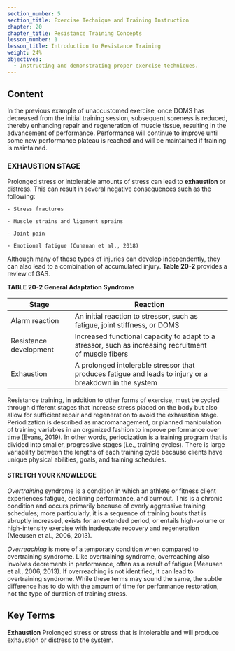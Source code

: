 ```yaml
---
section_number: 5
section_title: Exercise Technique and Training Instruction
chapter: 20
chapter_title: Resistance Training Concepts
lesson_number: 1
lesson_title: Introduction to Resistance Training
weight: 24%
objectives:
  - Instructing and demonstrating proper exercise techniques.
---
```


## Content
In the previous example of unaccustomed exercise, once DOMS has decreased from the initial training session, subsequent soreness is reduced, thereby enhancing repair and regeneration of muscle tissue, resulting in the advancement of performance. Performance will continue to improve until some new performance plateau is reached and will be maintained if training is maintained.

### EXHAUSTION STAGE

Prolonged stress or intolerable amounts of stress can lead to **exhaustion** or distress. This can result in several negative consequences such as the following:

	- Stress fractures

	- Muscle strains and ligament sprains

	- Joint pain

	- Emotional fatigue (Cunanan et al., 2018)

Although many of these types of injuries can develop independently, they can also lead to a combination of accumulated injury. **Table 20-2** provides a review of GAS.

**TABLE 20-2 General Adaptation Syndrome**

| Stage | Reaction |
|---|---|
| Alarm reaction | An initial reaction to stressor, such as fatigue, joint stiffness, or DOMS |
| Resistance development | Increased functional capacity to adapt to a stressor, such as increasing recruitment of muscle fibers |
| Exhaustion | A prolonged intolerable stressor that produces fatigue and leads to injury or a breakdown in the system |

Resistance training, in addition to other forms of exercise, must be cycled through different stages that increase stress placed on the body but also allow for sufficient repair and regeneration to avoid the exhaustion stage. Periodization is described as macromanagement, or planned manipulation of training variables in an organized fashion to improve performance over time (Evans, 2019). In other words, periodization is a training program that is divided into smaller, progressive stages (i.e., training cycles). There is large variability between the lengths of each training cycle because clients have unique physical abilities, goals, and training schedules.

#### STRETCH YOUR KNOWLEDGE

*Overtraining* syndrome is a condition in which an athlete or fitness client experiences fatigue, declining performance, and burnout. This is a chronic condition and occurs primarily because of overly aggressive training schedules; more particularly, it is a sequence of training bouts that is abruptly increased, exists for an extended period, or entails high-volume or high-intensity exercise with inadequate recovery and regeneration (Meeusen et al., 2006, 2013).

*Overreaching* is more of a temporary condition when compared to overtraining syndrome. Like overtraining syndrome, overreaching also involves decrements in performance, often as a result of fatigue (Meeusen et al., 2006, 2013). If overreaching is not identified, it can lead to overtraining syndrome. While these terms may sound the same, the subtle difference has to do with the amount of time for performance restoration, not the type of duration of training stress.

## Key Terms

**Exhaustion**
Prolonged stress or stress that is intolerable and will produce exhaustion or distress to the system.